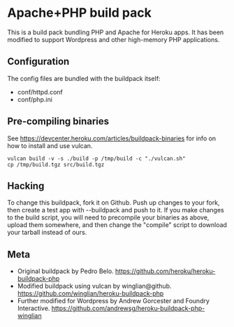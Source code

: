 Apache+PHP build pack
========================

This is a build pack bundling PHP and Apache for Heroku apps. It has been modified to support Wordpress and other high-memory PHP applications.

Configuration
-------------

The config files are bundled with the buildpack itself:

* conf/httpd.conf
* conf/php.ini


Pre-compiling binaries
----------------------

See https://devcenter.heroku.com/articles/buildpack-binaries for info on how to install and use vulcan.

    vulcan build -v -s ./build -p /tmp/build -c "./vulcan.sh"
    cp /tmp/build.tgz src/build.tgz


Hacking
-------

To change this buildpack, fork it on Github. Push up changes to your fork, then create a test app with --buildpack <your-github-url> and push to it.  If you make changes to the build script, you will need to precompile your binaries as above, upload them somewhere, and then change the "compile" script to download your tarball instead of ours.


Meta
----

* Original buildpack by Pedro Belo. https://github.com/heroku/heroku-buildpack-php
* Modified buildpack using vulcan by winglian@github. https://github.com/winglian/heroku-buildpack-php
* Further modified for Wordpress by Andrew Gorcester and Foundry Interactive. https://github.com/andrewsg/heroku-buildpack-php-winglian
